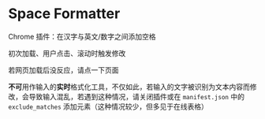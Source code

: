 # Space Formatter
Chrome 插件：在汉字与英文/数字之间添加空格

初次加载、用户点击、滚动时触发修改

若网页加载后没反应，请点一下页面

**不可**用作输入的**实时**格式化工具，不仅如此，若输入的文字被识别为文本内容而修改，会导致输入混乱，若遇到这种情况，请关闭插件或在 `manifest.json` 中的 `exclude_matches` 添加元素（这种情况较少，但多见于在线表格）